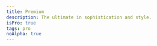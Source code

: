 ```yaml
---
title: Premium
description: The ultimate in sophistication and style.
isPro: true
tags: pro
noAlpha: true
---
```

